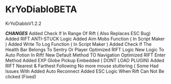 # KrYoDiabloBETA
KrYoDiabloV1.2.2


***CHANGES***
Added Check If In Range Of Rift ( Also Replaces ESC Bug)
Added RIFT ANTI-STUCK Logic
Added Aim Mobs Function ( In Script Maker )
Added Write To Log Function ( In Script Maker )
Added Check If The Health Bar Belongs To Sentry Or Player
Optimized RIFT Logic
New Logic To Auto Potion In Rift!
New Default Method TO Navigation
Optimized RIFT Enter Method
Added EXP Globe Pickup Embedded ( DONT LOAD PLUGIN)
Added RIFT Nearest & Farthest Following
No more mouse stuttering ( Some Had Issues With
Added Auto Reconnect
Added ESC Logic When Rift Can Not Be clicked (Fixed)
